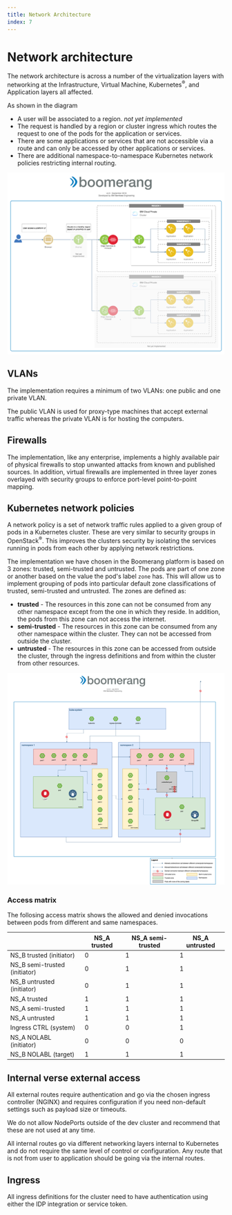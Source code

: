 ```yaml
---
title: Network Architecture
index: 7
---
```


# Network architecture

The network architecture is across a number of the virtualization layers with networking at the Infrastructure, Virtual Machine, Kubernetes<sup>®</sup>, and Application layers all affected.

As shown in the diagram
- A user will be associated to a region. *not yet implemented*
- The request is handled by a region or cluster ingress which routes the request to one of the pods for the application or services.
- There are some applications or services that are not accessible via a route and can only be accessed by other applications or services.
- There are additional namespace-to-namespace Kubernetes network policies restricting internal routing.

![Conceptual Network Architecture](./assets/img/boomerang-architecture-network-4.0.png)

## VLANs

The implementation requires a minimum of two VLANs: one public and one private VLAN.

The public VLAN is used for proxy-type machines that accept external traffic whereas the private VLAN is for hosting the computers.

## Firewalls

The implementation, like any enterprise, implements a highly available pair of physical firewalls to stop unwanted attacks from known and published sources. In addition, virtual firewalls are implemented in three layer zones overlayed with security groups to enforce port-level point-to-point mapping.

## Kubernetes network policies

A network policy is a set of network traffic rules applied to a given group of pods in a Kubernetes cluster. These are very similar to security groups in OpenStack<sup>®</sup>. This improves the clusters security by isolating the services running in pods from each other by applying network restrictions.

The implementation we have chosen in the Boomerang platform is based on 3 zones: trusted, semi-trusted and untrusted. The pods are part of one zone or another based on the value the pod's label `zone` has. This will allow us to implement grouping of pods into particular default zone classifications of trusted, semi-trusted and untrusted. The zones are defined as:
- **trusted** - The resources in this zone can not be consumed from any other namespace except from the one in which they reside. In addition, the pods from this zone can not access the internet.
- **semi-trusted** - The resources in this zone can be consumed from any other namespace within the cluster. They can not be accessed from outside the cluster.
- **untrusted** - The resources in this zone can be accessed from outside the cluster, through the ingress definitions and from within the cluster from other resources.

![Network Policy Architecture](./assets/img/boomerang-architecture-network-nsp-5.2.png)

### Access matrix

The follosing access matrix shows the allowed and denied invocations between pods from different and same namespaces.

|                                 | NS_A trusted  | NS_A semi-trusted  | NS_A untrusted  |
|---------------------------------|---------------|--------------------|-----------------|
| NS_B trusted (initiator)        |       0       |          1         |        1        |
| NS_B semi-trusted (initiator)   |       0       |          1         |        1        |
| NS_B untrusted (initiator)      |       0       |          1         |        1        |
| NS_A trusted                    |       1       |          1         |        1        |
| NS_A semi-trusted               |       1       |          1         |        1        |
| NS_A untrusted                  |       1       |          1         |        1        |
| Ingress CTRL (system)           |       0       |          0         |        1        |
| NS_A NOLABL (initiator)         |       0       |          0         |        0        |
| NS_B NOLABL (target)            |       1       |          1         |        1        |

## Internal verse external access

All external routes require authentication and go via the chosen ingress controller (NGINX) and requires configuration if you need non-default settings such as payload size or timeouts.

We do not allow NodePorts outside of the dev cluster and recommend that these are not used at any time.

All internal routes go via different networking layers internal to Kubernetes and do not require the same level of control or configuration. Any route that is not from user to application should be going via the internal routes.

## Ingress

All ingress definitions for the cluster need to have authentication using either the IDP integration or service token.